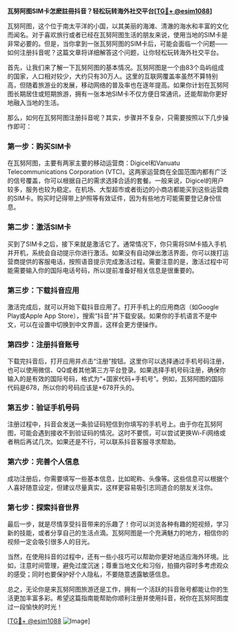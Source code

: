 **瓦努阿图SIM卡怎麽註冊抖音？轻松玩转海外社交平台[[TG💪+ @esim1088](https://t.me/s/esim1088)]**

瓦努阿图，这个位于南太平洋的小国，以其美丽的海滩、清澈的海水和丰富的文化而闻名。对于喜欢旅行或者已经在瓦努阿图生活的朋友来说，使用当地的SIM卡是非常必要的。但是，当你拿到一张瓦努阿图的SIM卡后，可能会面临一个问题——如何注册抖音呢？这篇文章将详细解答这个问题，让你轻松玩转海外社交平台。

首先，让我们来了解一下瓦努阿图的基本情况。瓦努阿图是一个由83个岛屿组成的国家，人口相对较少，大约只有30万人。这里的互联网覆盖率虽然不算特别高，但随着旅游业的发展，移动网络的普及率也在逐年提高。如果你计划在瓦努阿图长期居住或短期旅游，拥有一张本地SIM卡不仅方便日常通讯，还能帮助你更好地融入当地的生活。

那么，如何在瓦努阿图注册抖音呢？其实，步骤并不复杂，只需要按照以下几步操作即可：

### 第一步：购买SIM卡

在瓦努阿图，主要有两家主要的移动运营商：Digicel和Vanuatu Telecommunications Corporation (VTC)。这两家运营商在全国范围内都有广泛的信号覆盖，你可以根据自己的需求选择合适的套餐。一般来说，Digicel的用户较多，服务也较为稳定。在机场、大型超市或者街边的小商店都能买到这些运营商的SIM卡。购买时记得带上护照等有效证件，因为有些地方可能需要登记身份信息。

### 第二步：激活SIM卡

买到了SIM卡之后，接下来就是激活它了。通常情况下，你只需将SIM卡插入手机并开机，系统会自动提示你进行激活。如果没有自动弹出激活界面，你可以拨打运营商提供的客服电话，按照语音提示完成激活过程。需要注意的是，激活过程中可能需要输入你的国际电话号码，所以提前准备好相关信息是很重要的。

### 第三步：下载抖音应用

激活完成后，就可以开始下载抖音应用了。打开手机上的应用商店（如Google Play或Apple App Store），搜索“抖音”并下载安装。如果你的手机语言不是中文，可以在设置中切换到中文界面，这样会更方便操作。

### 第四步：注册抖音账号

下载完抖音后，打开应用并点击“注册”按钮。这里你可以选择通过手机号码注册，也可以使用微信、QQ或者其他第三方平台登录。如果选择手机号码注册，确保你输入的是有效的国际号码，格式为“+国家代码+手机号”。例如，瓦努阿图的国际代码是678，所以你的号码应该是+678开头的。

### 第五步：验证手机号码

注册过程中，抖音会发送一条验证码短信到你填写的手机号上。由于你在瓦努阿图，可能会遇到接收不到验证码的情况。这时不要慌，可以尝试更换Wi-Fi网络或者稍后再试几次。如果还是不行，可以联系抖音客服寻求帮助。

### 第六步：完善个人信息

成功注册后，你需要填写一些基本信息，比如昵称、头像等。这些信息可以根据个人喜好随意设定，但建议尽量真实，这样更容易吸引志同道合的朋友关注你。

### 第七步：探索抖音世界

最后一步，就是尽情享受抖音带来的乐趣了！你可以浏览各种有趣的短视频，学习新的技能，或者分享自己的生活点滴。瓦努阿图是一个充满魅力的地方，相信你的视频一定会吸引很多人的目光。

当然，在使用抖音的过程中，还有一些小技巧可以帮助你更好地适应海外环境。比如，注意时间管理，避免过度沉迷；尊重当地文化和习俗，拍摄内容时多考虑观众的感受；同时也要保护好个人隐私，不要随意透露敏感信息。

总之，无论你是来瓦努阿图旅游还是工作，拥有一个活跃的抖音账号都能让你的生活更加丰富多彩。希望这篇指南能帮助你顺利注册并使用抖音，祝你在瓦努阿图度过一段愉快的时光！

[[TG💪+ @esim1088](https://t.me/s/esim1088) ![Image](https://i.postimg.cc/4NQfJmqS/Snipaste-2025-05-13-00-14-12.png)]